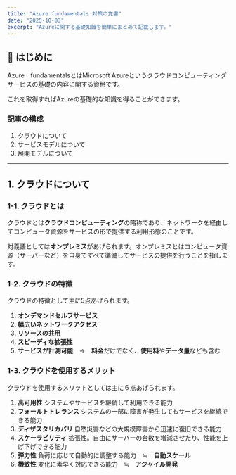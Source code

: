 ```yaml
---
title: "Azure fundamentals 対策の覚書"
date: "2025-10-03"
excerpt: "Azureに関する基礎知識を簡単にまとめて記載します。"
---
```


## 🚀 はじめに

Azure　fundamentalsとはMicrosoft Azureというクラウドコンピューティングサービスの基礎の内容に関する資格です。

これを取得すればAzureの基礎的な知識を得ることができます。

### 記事の構成
1. クラウドについて
2. サービスモデルについて
3. 展開モデルについて


---

## 1. クラウドについて

### 1-1. クラウドとは

クラウドとは**クラウドコンピューティング**の略称であり、ネットワークを経由してコンピュータ資源をサービスの形で提供する利用形態のことです。

対義語としては**オンプレミス**があげられます。オンプレミスとはコンピュータ資源（サーバーなど）を自身ですべて準備してサービスの提供を行うことを指します。

### 1-2. クラウドの特徴

クラウドの特徴として主に5点あげられます。
1. **オンデマンドセルフサービス**
2. **幅広いネットワークアクセス**
3. **リソースの共用**
4. **スピーディな拡張性**
5. **サービスが計測可能**　→　**料金**だけでなく、**使用料**や**データ量**なども含む

### 1-3. クラウドを使用するメリット

クラウドを使用するメリットとしては主に６点あげられます。
1. **高可用性**
システムやサービスを継続して利用できる能力
2. **フォールトトレランス**
システムの一部に障害が発生してもサービスを継続できる能力
3. **ディザスタリカバリ**
自然災害などの大規模障害から迅速に復旧できる能力
4. **スケーラビリティ**
拡張性。自由にサーバーの台数を増減させたり、性能を上げ下げできる能力
5. **弾力性**
負荷に応じて自動的に調整する能力　≒　**自動スケール**
6. **機敏性**
変化に素早く対応できる能力　≒　**アジャイル開発**
